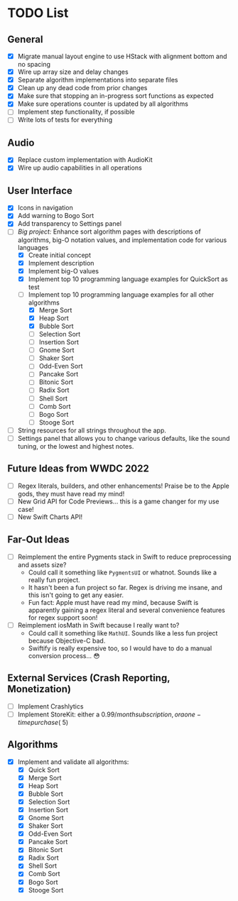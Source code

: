 # TODO List

## General

* [x] Migrate manual layout engine to use HStack with alignment bottom and no spacing
* [x] Wire up array size and delay changes
* [x] Separate algorithm implementations into separate files
* [x] Clean up any dead code from prior changes
* [x] Make sure that stopping an in-progress sort functions as expected
* [x] Make sure operations counter is updated by all algorithms
* [ ] Implement step functionality, if possible
* [ ] Write lots of tests for everything

## Audio

* [x] Replace custom implementation with AudioKit
* [x] Wire up audio capabilities in all operations

## User Interface

* [x] Icons in navigation
* [x] Add warning to Bogo Sort
* [x] Add transparency to Settings panel
* [ ] *Big project:* Enhance sort algorithm pages with descriptions of algorithms, big-O notation values, and implementation code for various languages
    * [x] Create initial concept
    * [x] Implement description
    * [x] Implement big-O values
    * [x] Implement top 10 programming language examples for QuickSort as test
    * [ ] Implement top 10 programming language examples for all other algorithms
        * [x] Merge Sort
        * [x] Heap Sort
        * [x] Bubble Sort
        * [ ] Selection Sort
        * [ ] Insertion Sort
        * [ ] Gnome Sort
        * [ ] Shaker Sort
        * [ ] Odd-Even Sort
        * [ ] Pancake Sort
        * [ ] Bitonic Sort
        * [ ] Radix Sort
        * [ ] Shell Sort
        * [ ] Comb Sort
        * [ ] Bogo Sort
        * [ ] Stooge Sort
* [ ] String resources for all strings throughout the app.
* [ ] Settings panel that allows you to change various defaults, like the sound tuning, or the lowest and highest notes.    

## Future Ideas from WWDC 2022

* [ ] Regex literals, builders, and other enhancements! Praise be to the Apple gods, they must have read my mind!
* [ ] New Grid API for Code Previews... this is a game changer for my use case!
* [ ] New Swift Charts API!

## Far-Out Ideas

* [ ] Reimplement the entire Pygments stack in Swift to reduce preprocessing and assets size?
    * Could call it something like `PygmentsUI` or whatnot. Sounds like a really fun project.
    * It hasn't been a fun project so far. Regex is driving me insane, and this isn't going to get any easier.
    * Fun fact: Apple must have read my mind, because Swift is apparently gaining a regex literal and several convenience features for regex support soon!
* [ ] Reimplement iosMath in Swift because I really want to?
    * Could call it something like `MathUI`. Sounds like a less fun project because Objective-C bad.
    * Swiftify is really expensive too, so I would have to do a manual conversion process... 😳

## External Services (Crash Reporting, Monetization)

* [ ] Implement Crashlytics
* [ ] Implement StoreKit: either a $0.99/month subscription, or a one-time purchase (~$5)

## Algorithms

* [x] Implement and validate all algorithms:
    * [x] Quick Sort
    * [x] Merge Sort
    * [x] Heap Sort
    * [x] Bubble Sort
    * [x] Selection Sort
    * [x] Insertion Sort
    * [x] Gnome Sort
    * [x] Shaker Sort
    * [x] Odd-Even Sort
    * [x] Pancake Sort
    * [x] Bitonic Sort
    * [x] Radix Sort
    * [x] Shell Sort
    * [x] Comb Sort
    * [x] Bogo Sort
    * [x] Stooge Sort
